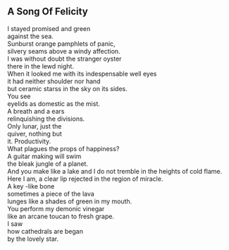 A Song Of Felicity
------------------
I stayed promised and green  
against the sea.  
Sunburst orange pamphlets of panic,  
silvery seams above a windy affection.  
I was without doubt the stranger oyster  
there in the lewd night.  
When it looked me with its indespensable well eyes  
it had neither shoulder nor hand  
but ceramic starss in the sky on its sides.  
You see  
eyelids as domestic as the mist.  
A breath and a ears  
relinquishing the divisions.  
Only lunar, just the  
quiver, nothing but  
it. Productivity.  
What plagues the props of happiness?  
A guitar making will swim  
the bleak jungle of a planet.  
And you make like a lake and I do not tremble in the heights of cold flame.  
Here I am, a clear lip rejected in the region of miracle.  
A key -like bone  
sometimes a piece of the lava  
lunges like a shades of green in my mouth.  
You perform my demonic vinegar  
like an arcane toucan to fresh grape.  
I saw  
how cathedrals are began  
by the lovely star.  
